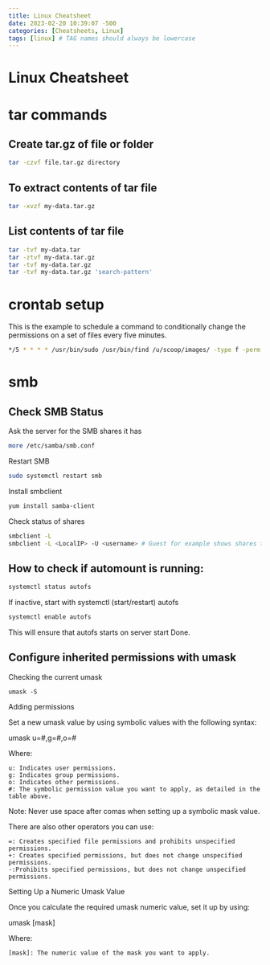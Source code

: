 ```yaml
---
title: Linux Cheatsheet 
date: 2023-02-20 10:39:07 -500
categories: [Cheatsheets, Linux]
tags: [linux] # TAG names should always be lowercase
---
```

# Linux Cheatsheet

# tar commands

## Create **tar.gz** of file or folder

```bash
tar -czvf file.tar.gz directory
```

## To extract contents of tar file

```bash
tar -xvzf my-data.tar.gz 
```

## List contents of tar file

```bash
tar -tvf my-data.tar
tar -ztvf my-data.tar.gz
tar -tvf my-data.tar.gz
tar -tvf my-data.tar.gz 'search-pattern'
```

# crontab setup

This is the example to schedule a command to conditionally change the permissions on a set of files every five minutes.

```bash
*/5 * * * * /usr/bin/sudo /usr/bin/find /u/scoop/images/ -type f -perm 644 -exec chmod 666 {} \;
```

# smb

## Check SMB Status

Ask the server for the SMB shares it has
```bash
more /etc/samba/smb.conf
```

Restart SMB

```bash
sudo systemctl restart smb
```

Install smbclient

```bash
yum install samba-client
```

Check status of shares

```bash
smbclient -L
smbclient -L <LocalIP> -U <username> # Guest for example shows shares the user has permission to see.
```

## How to check if automount is running:

```bash
systemctl status autofs
```
If inactive, start with systemctl (start/restart) autofs

```bash
systemctl enable autofs
```

This will ensure that autofs starts on server start
Done.

## Configure inherited permissions with umask

Checking the current umask

```smb
umask -S
```

Adding permissions

Set a new umask value by using symbolic values with the following syntax:

umask u=#,g=#,o=#

Where:

    u: Indicates user permissions.
    g: Indicates group permissions.
    o: Indicates other permissions.
    #: The symbolic permission value you want to apply, as detailed in the table above.

Note: Never use space after comas when setting up a symbolic mask value.

There are also other operators you can use:

    =: Creates specified file permissions and prohibits unspecified permissions.
    +: Creates specified permissions, but does not change unspecified permissions.
    -:Prohibits specified permissions, but does not change unspecified permissions.

Setting Up a Numeric Umask Value

Once you calculate the required umask numeric value, set it up by using:

umask [mask]

Where:

    [mask]: The numeric value of the mask you want to apply.